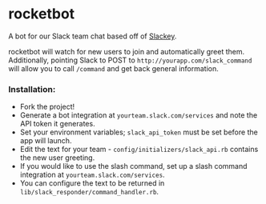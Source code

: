 rocketbot
========

A bot for our Slack team chat based off of [Slackey](https://github.com/mcmahoniel/slackey).

rocketbot will watch for new users to join and automatically greet them. Additionally, pointing Slack to POST to `http://yourapp.com/slack_command` will allow you to call `/command` and get back general information.

### Installation:
- Fork the project!
- Generate a bot integration at `yourteam.slack.com/services` and note the API token it generates.
- Set your environment variables; `slack_api_token` must be set before the app will launch.
- Edit the text for your team - `config/initializers/slack_api.rb` contains the new user greeting.
- If you would like to use the slash command, set up a slash command integration at `yourteam.slack.com/services`.
- You can configure the text to be returned in `lib/slack_responder/command_handler.rb`.
